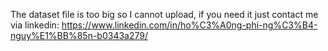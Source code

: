 The dataset file is too big so I cannot upload, if you need it just contact me via linkedin: https://www.linkedin.com/in/ho%C3%A0ng-phi-ng%C3%B4-nguy%E1%BB%85n-b0343a279/
